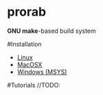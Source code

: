 # prorab
**GNU make**-based build system

#Installation
- [Linux](InstallLinux.md)
- [MacOSX](InstallMacOSX.md)
- [Windows (MSYS)](InstallMSYS.md)

#Tutorials
//TODO:
